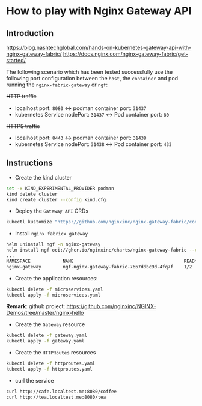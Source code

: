 # How to play with Nginx Gateway API

## Introduction

https://blog.nashtechglobal.com/hands-on-kubernetes-gateway-api-with-nginx-gateway-fabric/
https://docs.nginx.com/nginx-gateway-fabric/get-started/

The following scenario which has been tested successfully use the following port configuration between the `host`, the `container` and pod running the `nginx-fabric-gateway` or `ngf`:

~~HTTP traffic~~

- localhost port: `8080` <-> podman container port: `31437`
- kubernetes Service nodePort: `31437` <-> Pod container port: `80`

~~HTTPS traffic~~

- localhost port: `8443` <-> podman container port: `31438`
- kubernetes Service nodePort: `31438` <-> Pod container port: `433`

## Instructions

- Create the kind cluster
```bash
set -x KIND_EXPERIMENTAL_PROVIDER podman
kind delete cluster
kind create cluster --config kind.cfg
```
- Deploy the `Gateway API` CRDs
```bash
kubectl kustomize "https://github.com/nginxinc/nginx-gateway-fabric/config/crd/gateway-api/standard?ref=v1.5.0" | kubectl apply -f -
```
- Install `nginx fabricx gateway`
```bash
helm uninstall ngf -n nginx-gateway
helm install ngf oci://ghcr.io/nginxinc/charts/nginx-gateway-fabric --create-namespace -n nginx-gateway -f values.yaml
...
NAMESPACE            NAME                                         READY   STATUS    RESTARTS   AGE
nginx-gateway        ngf-nginx-gateway-fabric-7667ddbc9d-4fq7f    1/2     Running   0          10s
```
- Create the application resources:
```bash
kubectl delete -f microservices.yaml
kubectl apply -f microservices.yaml
```
**Remark**: github project: https://github.com/nginxinc/NGINX-Demos/tree/master/nginx-hello

- Create the `Gateway` resource

```bash
kubectl delete -f gateway.yaml
kubectl apply -f gateway.yaml
```
- Create the `HTTPRoutes` resources
```bash
kubectl delete -f httproutes.yaml
kubectl apply -f httproutes.yaml
```
- curl the service
```bash
curl http://cafe.localtest.me:8080/coffee
curl http://tea.localtest.me:8080/tea
```